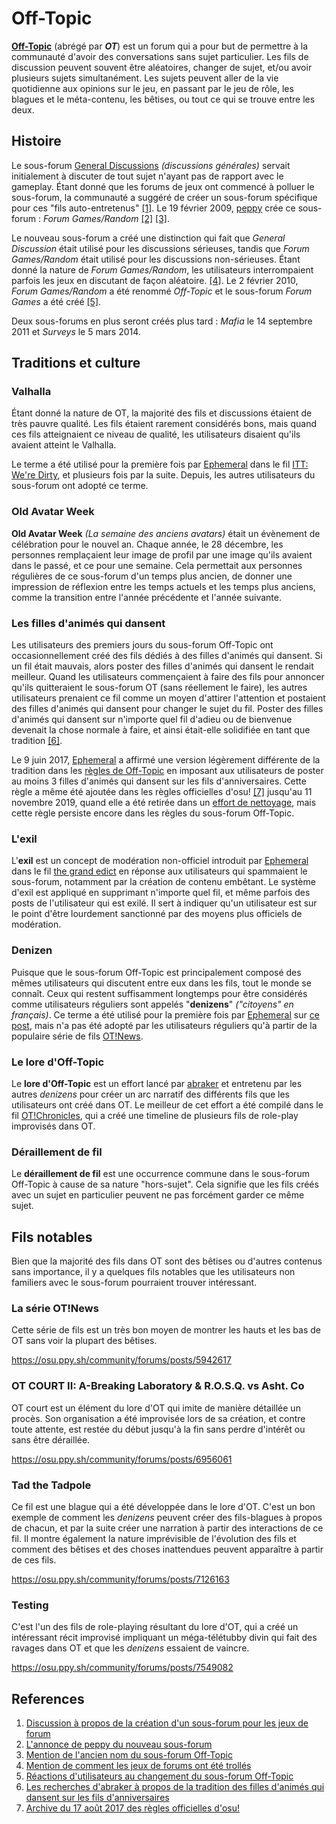 # Off-Topic

[**Off-Topic**](https://osu.ppy.sh/community/forums/52) (abrégé par ***OT***) est un forum qui a pour but de permettre à la communauté d'avoir des conversations sans sujet particulier. Les fils de discussion peuvent souvent être aléatoires, changer de sujet, et/ou avoir plusieurs sujets simultanément. Les sujets peuvent aller de la vie quotidienne aux opinions sur le jeu, en passant par le jeu de rôle, les blagues et le méta-contenu, les bêtises, ou tout ce qui se trouve entre les deux.

## Histoire

Le sous-forum [General Discussions](https://osu.ppy.sh/community/forums/7) *(discussions générales)* servait initialement à discuter de tout sujet n'ayant pas de rapport avec le gameplay. Étant donné que les forums de jeux ont commencé à polluer le sous-forum, la communauté a suggéré de créer un sous-forum spécifique pour ces "fils auto-entretenus" [[1]][r]. Le 19 février 2009, [peppy](/wiki/People/peppy) crée ce sous-forum : *Forum Games/Random* [[2]][r] [[3]][r].

Le nouveau sous-forum a créé une distinction qui fait que *General Discussion* était utilisé pour les discussions sérieuses, tandis que *Forum Games/Random* était utilisé pour les discussions non-sérieuses. Étant donné la nature de *Forum Games/Random*, les utilisateurs interrompaient parfois les jeux en discutant de façon aléatoire. [[4]][r]. Le 2 février 2010, *Forum Games/Random* a été renommé *Off-Topic* et le sous-forum *Forum Games* a été créé [[5]][r].

Deux sous-forums en plus seront créés plus tard : *Mafia* le 14 septembre 2011 et *Surveys* le 5 mars 2014.

## Traditions et culture

### Valhalla

Étant donné la nature de OT, la majorité des fils et discussions étaient de très pauvre qualité. Les fils étaient rarement considérés bons, mais quand ces fils atteignaient ce niveau de qualité, les utilisateurs disaient qu'ils avaient atteint le Valhalla.

Le terme a été utilisé pour la première fois par [Ephemeral](https://osu.ppy.sh/users/102335) dans le fil [ITT: We're Dirty](https://osu.ppy.sh/community/forums/topics/40298), et plusieurs fois par la suite. Depuis, les autres utilisateurs du sous-forum ont adopté ce terme.

### Old Avatar Week

**Old Avatar Week** *(La semaine des anciens avatars)* était un évènement de célébration pour le nouvel an. Chaque année, le 28 décembre, les personnes remplaçaient leur image de profil par une image qu'ils avaient dans le passé, et ce pour une semaine. Cela permettait aux personnes régulières de ce sous-forum d'un temps plus ancien, de donner une impression de réflexion entre les temps actuels et les temps plus anciens, comme la transition entre l'année précédente et l'année suivante.

### Les filles d'animés qui dansent

Les utilisateurs des premiers jours du sous-forum Off-Topic ont occasionnellement créé des fils dédiés à des filles d'animés qui dansent. Si un fil était mauvais, alors poster des filles d'animés qui dansent le rendait meilleur. Quand les utilisateurs commençaient à faire des fils pour annoncer qu'ils quitteraient le sous-forum OT (sans réellement le faire), les autres utilisateurs prenaient ce fil comme un moyen d'attirer l'attention et postaient des filles d'animés qui dansent pour changer le sujet du fil. Poster des filles d'animés qui dansent sur n'importe quel fil d'adieu ou de bienvenue devenait la chose normale à faire, et ainsi était-elle solidifiée en tant que tradition [[6]][r].

Le 9 juin 2017, [Ephemeral](https://osu.ppy.sh/users/102335) a affirmé une version légèrement différente de la tradition dans les [règles de Off-Topic](https://osu.ppy.sh/community/forums/topics/604424) en imposant aux utilisateurs de poster au moins 3 filles d'animés qui dansent sur les fils d'anniversaires. Cette règle a même été ajoutée dans les règles officielles d'osu! [[7]][r] jusqu'au 11 novembre 2019, quand elle a été retirée dans un [effort de nettoyage](https://github.com/ppy/osu-wiki/pull/2655), mais cette règle persiste encore dans les règles du sous-forum Off-Topic.

### L'exil

L'**exil** est un concept de modération non-officiel introduit par [Ephemeral](https://osu.ppy.sh/users/102335) dans le fil [the grand edict](https://osu.ppy.sh/community/forums/topics/604424) en réponse aux utilisateurs qui spammaient le sous-forum, notamment par la création de contenu embêtant. Le système d'exil est appliqué en supprimant n'importe quel fil, et même parfois des posts de l'utilisateur qui est exilé. Il sert à indiquer qu'un utilisateur est sur le point d'être lourdement sanctionné par des moyens plus officiels de modération.

### Denizen

Puisque que le sous-forum Off-Topic est principalement composé des mêmes utilisateurs qui discutent entre eux dans les fils, tout le monde se connaît. Ceux qui restent suffisamment longtemps pour être considérés comme utilisateurs réguliers sont appelés "**denizens**" *("citoyens" en français)*. Ce terme a été utilisé pour la première fois par [Ephemeral](https://osu.ppy.sh/users/102335) sur [ce post](https://osu.ppy.sh/community/forums/posts/1607086), mais n'a pas été adopté par les utilisateurs réguliers qu'à partir de la populaire série de fils [OT!News](https://osu.ppy.sh/community/forums/topics/577518).

### Le lore d'Off-Topic

Le **lore d'Off-Topic** est un effort lancé par [abraker](https://osu.ppy.sh/users/4635891) et entretenu par les autres *denizens* pour créer un arc narratif des différents fils que les utilisateurs ont créé dans OT. Le meilleur de cet effort a été compilé dans le fil [OT!Chronicles](https://osu.ppy.sh/community/forums/posts/6230570), qui a créé une timeline de plusieurs fils de role-play improvisés dans OT.

### Déraillement de fil

Le **déraillement de fil** est une occurrence commune dans le sous-forum Off-Topic à cause de sa nature "hors-sujet". Cela signifie que les fils créés avec un sujet en particulier peuvent ne pas forcément garder ce même sujet.

## Fils notables

Bien que la majorité des fils dans OT sont des bêtises ou d'autres contenus sans importance, il y a quelques fils notables que les utilisateurs non familiers avec le sous-forum pourraient trouver intéressant.

### La série OT!News

Cette série de fils est un très bon moyen de montrer les hauts et les bas de OT sans voir la plupart des bêtises.

<https://osu.ppy.sh/community/forums/posts/5942617>

### OT COURT II: A-Breaking Laboratory & R.O.S.Q. vs Asht. Co

OT court est un élément du lore d'OT qui imite de manière détaillée un procès. Son organisation a été improvisée lors de sa création, et contre toute attente, est restée du début jusqu'à la fin sans perdre d'intérêt ou sans être déraillée.

<https://osu.ppy.sh/community/forums/posts/6956061>

### Tad the Tadpole

Ce fil est une blague qui a été développée dans le lore d'OT. C'est un bon exemple de comment les *denizens* peuvent créer des fils-blagues à propos de chacun, et par la suite créer une narration à partir des interactions de ce fil. Il montre également la nature imprévisible de l'évolution des fils et comment des bêtises et des choses inattendues peuvent apparaître à partir de ces fils.

<https://osu.ppy.sh/community/forums/posts/7126163>

### Testing

C'est l'un des fils de role-playing résultant du lore d'OT, qui a créé un intéressant récit improvisé impliquant un méga-télétubby divin qui fait des ravages dans OT et que les *denizens* essaient de vaincre.

<https://osu.ppy.sh/community/forums/posts/7549082>

## References

1. [Discussion à propos de la création d'un sous-forum pour les jeux de forum](https://osu.ppy.sh/community/forums/posts/80316)
2. [L'annonce de peppy du nouveau sous-forum](https://osu.ppy.sh/community/forums/posts/8814)
3. [Mention de l'ancien nom du sous-forum Off-Topic](https://osu.ppy.sh/community/forums/posts/132900)
4. [Mention de comment les jeux de forums ont été trollés](https://osu.ppy.sh/community/forums/posts/313614)
5. [Réactions d'utilisateurs au changement du sous-forum Off-Topic](https://osu.ppy.sh/community/forums/posts/316732)
6. [Les recherches d'abraker à propos de la tradition des filles d'animés qui dansent sur les fils d'anniversaires](https://osu.ppy.sh/community/forums/topics/1525770)
7. [Archive du 17 août 2017 des règles officielles d'osu!](http://web.archive.org/web/20170817161329/http://osu.ppy.sh/help/wiki/Rules)

[r]: #references
